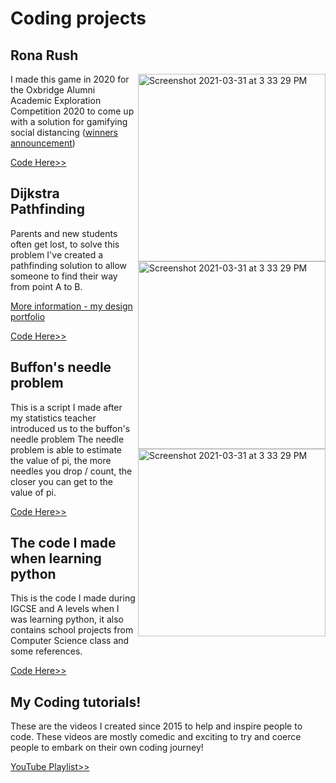# Coding projects

## Rona Rush

<img width="300" alt="Screenshot 2021-03-31 at 3 33 29 PM" align="right" src="https://user-images.githubusercontent.com/20654098/128592722-97ad152f-31ed-4ea4-a983-073df698bd1c.PNG">

I made this game in 2020 for the Oxbridge Alumni Academic Exploration Competition 2020 to come up with a solution for gamifying social distancing ([winners announcement](https://www.oxbridgemalaysia.org/wp-content/uploads/2020/08/Academic-Exploration-Competition-Results-Announcement.docx-1.pdf))

[Code Here>>](https://github.com/ma-xiii/RonaRush)

## Dijkstra Pathfinding

<img width="300" alt="Screenshot 2021-03-31 at 3 33 29 PM" align="right" src="https://user-images.githubusercontent.com/20654098/128593045-13508eba-43bd-4cf9-a6a2-4c503ad31c94.PNG">

Parents and new students often get lost, to solve this problem I've created a pathfinding solution to allow someone to find their way from point A to B. 

[More information - my design portfolio](https://docs.google.com/presentation/d/1_pKWqn96okEkHfcy8EPZVZmLWTz7i6EIZMyKazftWC4/edit#slide=id.p)

[Code Here>>](https://github.com/ma-xiii/Dijkstra-school-pathfinding)

## Buffon's needle problem

<img width="300" alt="Screenshot 2021-03-31 at 3 33 29 PM" align="right" src="https://user-images.githubusercontent.com/20654098/113111185-7db98200-923a-11eb-8e02-7385c651eab4.png">

This is a script I made after my statistics teacher introduced us to the buffon's needle problem The needle problem is able to estimate the value of pi, the more needles you drop / count, the closer you can get to the value of pi.

[Code Here>>](https://github.com/ma-xiii/buffon-s-needles)

## The code I made when learning python
This is the code I made during IGCSE and A levels when I was learning python, it also contains school projects from Computer Science class and some references.

[Code Here>>](https://github.com/ma-xiii/Learning-python)

## My Coding tutorials!
These are the videos I created since 2015 to help and inspire people to code. These videos are mostly comedic and exciting to try and coerce people to embark on their own coding journey!

[YouTube Playlist>>](https://www.youtube.com/playlist?list=PL4mY2OcMYfdSGHWNRvVk16QaDkuT3Kuuq)
